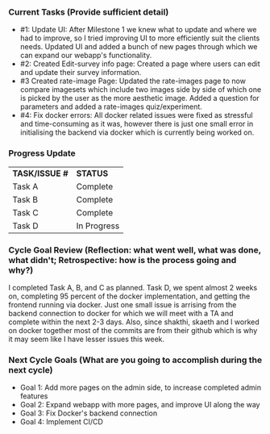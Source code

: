 

### Current Tasks (Provide sufficient detail)
  * #1: Update UI: After Milestone 1 we knew what to update and where we had to improve, so I tried improving UI to more efficiently  suit the clients needs. Updated UI and added a bunch of new pages through which we can expand our webapp's functionality.
  * #2: Created Edit-survey info page: Created a page where users can edit and update their survey information.
  * #3 Created rate-image Page: Updated the rate-images page to now compare imagesets which include two images side by side of which one is picked by the user as the more aesthetic image. Added a question for parameters and added a rate-images quiz/experiment.
  * #4: Fix docker errors: All docker related issues were fixed as stressful and time-consuming as it was, however there is just one small error in initialising the backend via docker which is currently being worked on.

### Progress Update 
<table>
    <tr>
        <td><strong>TASK/ISSUE #</strong>
        </td>
        <td><strong>STATUS</strong>
        </td>
    </tr>
    <tr>
        <!-- Task/Issue # -->
        <td>Task A
        </td>
        <!-- Status -->
        <td>Complete
        </td>
    </tr>
    <tr>
        <!-- Task/Issue # -->
        <td>Task B
        </td>
        <!-- Status -->
        <td>Complete
        </td>
    </tr>
    <tr>
        <!-- Task/Issue # -->
        <td>Task C
        </td>
        <!-- Status -->
        <td>Complete
        </td>
    </tr>
    <tr>
        <!-- Task/Issue # -->
        <td>Task D
        </td>
        <!-- Status -->
        <td>In Progress
        </td>
    </tr>
</table>

### Cycle Goal Review (Reflection: what went well, what was done, what didn't; Retrospective: how is the process going and why?)
I completed Task A, B, and C as planned. Task D, we spent almost 2 weeks on, completing 95 percent of the docker implementation, and getting the frontend running via docker. Just one small issue is arrising from the backend connection to docker for which we will meet with a TA and complete within the next 2-3 days. Also, since shakthi, skaeth and I worked on docker together most of the commits are from their github which is why it may seem like I have lesser issues this week.
### Next Cycle Goals (What are you going to accomplish during the next cycle)
  * Goal 1: Add more pages on the admin side, to increase completed admin features
  * Goal 2: Expand webapp with more pages, and improve UI along the way
  * Goal 3: Fix Docker's backend connection
  * Goal 4: Implement CI/CD
  